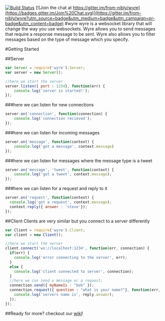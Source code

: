 [![Build Status](https://drone.io/github.com/from-nibly/wyre/status.png)](https://drone.io/github.com/from-nibly/wyre/latest)
[![Join the chat at https://gitter.im/from-nibly/wyre](https://badges.gitter.im/Join%20Chat.svg)](https://gitter.im/from-nibly/wyre?utm_source=badge&utm_medium=badge&utm_campaign=pr-badge&utm_content=badge)
#wyre
wyre is a websocket library that will change the way you use websockets.  Wyre allows you to send messages that require a response message to be sent. Wyre also allows you to filter messages based on the type of message which you specify.

#Getting Started

##Server
```js
var Server = require('wyre').Server;
var server = new Server();

//here we start the server
server.listen({ port : 1234}, function(err) {
    console.log('server is started!');
});
```

###here we can listen for new connections
```js
server.on('connection', function(connection) {
    console.log('connection recieved');
});
```

###here we can listen for incoming messages
```js
server.on('message', function(context) {
    console.log('got a message', context.message)
});
```

###here we can listen for messages where the message type is a tweet
```js
server.on('message', 'tweet', function(context) {
    console.log('got a tweet', context.message);
});
```

###here we can listen for a request and reply to it
```js
server.on('request', function(context) {
  console.log('got a request', context.message);
  context.reply({ answer : 'steve'});
});
```

##Client
Clients are very similar but you connect to a server differently
```js
var Client = require('wyre').Client;
var client = new Client();

//here we start the server
client.connect('ws://localhost:1234', function(err, connection) {
  if(err) {
    console.log('error connecting to the server', err);
  }
  else {
    console.log('client connected to server', connection);
  }
  //here we can send a message or a request;
  connection.send({ myNameIs : "bob" });
  connection.request({ question : "what is your name?"}, function(err, reply) {
    console.log('servers name is', reply.answer);
  });
});
```

##Ready for more?
checkout our [wiki](https://github.com/from-nibly/wyre/wiki)!
